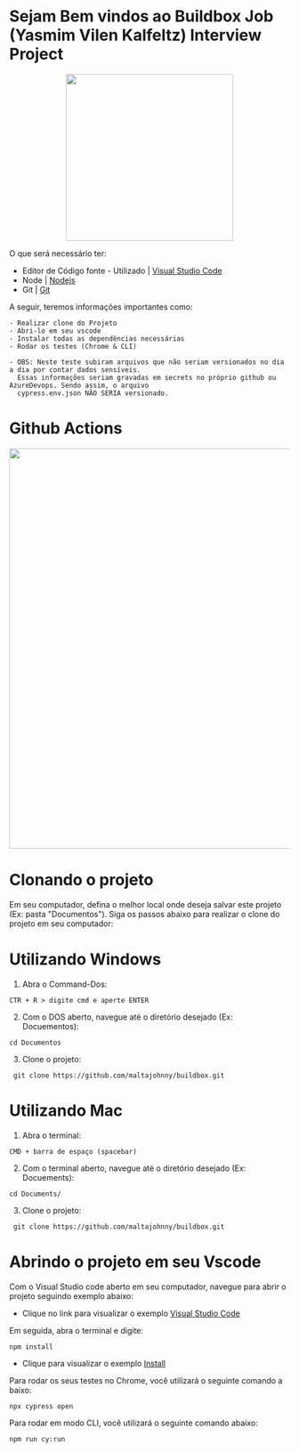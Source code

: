 Sejam Bem vindos ao Buildbox Job (Yasmim Vilen Kalfeltz) Interview Project 
==================
<p align="center">
 <img src="https://i.postimg.cc/sDwLFd5d/buildbox-it-solutions-logo.jpg" alt=""  width="300" height="300" /> 
</p>

O que será necessário ter:



* Editor de Código fonte  - Utilizado | [Visual Studio Code][0]
* Node | [Nodejs][1]
* Git  | [Git][2]  




A seguir, teremos informações importantes como:
```
- Realizar clone do Projeto
- Abri-lo em seu vscode
- Instalar todas as dependências necessárias
- Rodar os testes (Chrome & CLI)

- OBS: Neste teste subiram arquivos que não seriam versionados no dia a dia por contar dados sensíveis.
  Essas informações seriam gravadas em secrets no próprio github ou AzureDevops. Sendo assim, o arquivo
  cypress.env.json NÃO SERIA versionado.

```
Github Actions
==================
<p align="center">
 <img src="https://i.postimg.cc/XJDwcbh3/Captura-de-Tela-2024-04-15-a-s-04-10-03.png" alt=""  width="1280" height="720" /> 
</p>


Clonando o projeto
==================

Em seu computador, defina o melhor local onde deseja salvar este projeto (Ex: pasta "Documentos"). Siga os passos abaixo para realizar o clone do projeto em seu computador:

Utilizando Windows
==================

1. Abra o Command-Dos:
```
CTR + R > digite cmd e aperte ENTER
```
2. Com o DOS aberto, navegue até o diretório desejado (Ex: Docuementos):
```
cd Documentos
```
3. Clone o projeto:
```
 git clone https://github.com/maltajohnny/buildbox.git
```

Utilizando Mac
==================
1. Abra o terminal:
```
CMD + barra de espaço (spacebar)
```
2. Com o terminal aberto, navegue até o diretório desejado (Ex: Docuements):
```
cd Documents/
```
3. Clone o projeto:
```
 git clone https://github.com/maltajohnny/buildbox.git
```
Abrindo o projeto em seu Vscode
==================

Com o Visual Studio code aberto em seu computador, navegue para abrir o projeto seguindo exemplo abaixo:

* Clique no link para visualizar o exemplo [Visual Studio Code][4]

Em seguida, abra o terminal e digite:
```
npm install
```
* Clique para visualizar o exemplo [Install][5]


Para rodar os seus testes no Chrome, você utilizará o seguinte comando a baixo:
```
npx cypress open
```
Para rodar em modo CLI, você utilizará o seguinte comando abaixo:
```
npm run cy:run
```
<p><br></br></p>

```
```
[0]: https://code.visualstudio.com/download
[1]: https://nodejs.org/en/download
[2]: https://git-scm.com/downloads
[4]: https://ibb.co/YBfNGmg
[5]: https://ibb.co/7QVLRp2
